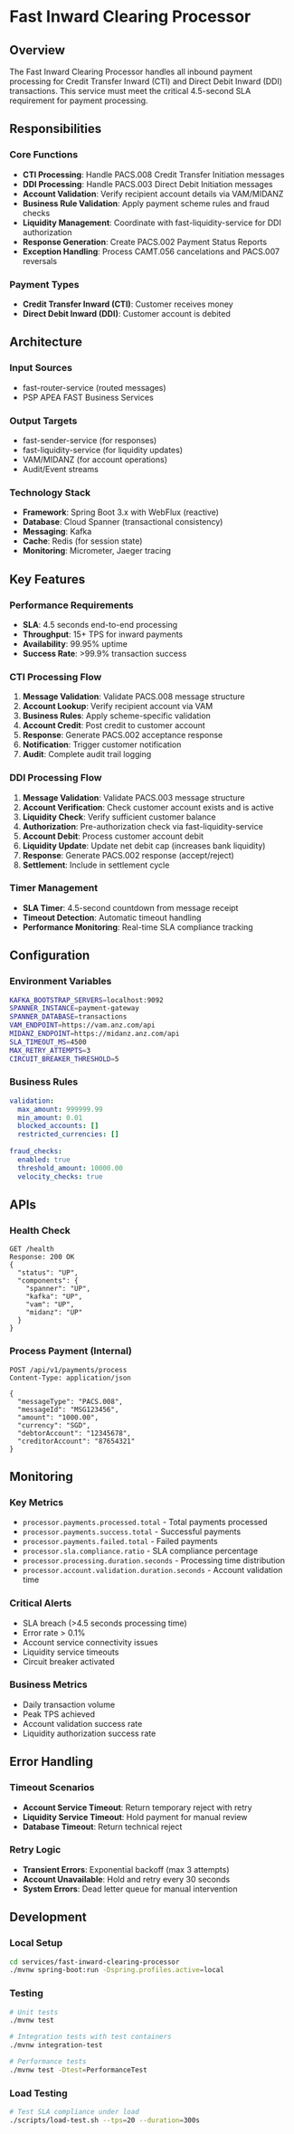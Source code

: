 # Fast Inward Clearing Processor

## Overview

The Fast Inward Clearing Processor handles all inbound payment processing for Credit Transfer Inward (CTI) and Direct Debit Inward (DDI) transactions. This service must meet the critical 4.5-second SLA requirement for payment processing.

## Responsibilities

### Core Functions
- **CTI Processing**: Handle PACS.008 Credit Transfer Initiation messages
- **DDI Processing**: Handle PACS.003 Direct Debit Initiation messages
- **Account Validation**: Verify recipient account details via VAM/MIDANZ
- **Business Rule Validation**: Apply payment scheme rules and fraud checks
- **Liquidity Management**: Coordinate with fast-liquidity-service for DDI authorization
- **Response Generation**: Create PACS.002 Payment Status Reports
- **Exception Handling**: Process CAMT.056 cancelations and PACS.007 reversals

### Payment Types
- **Credit Transfer Inward (CTI)**: Customer receives money
- **Direct Debit Inward (DDI)**: Customer account is debited

## Architecture

### Input Sources
- fast-router-service (routed messages)
- PSP APEA FAST Business Services

### Output Targets
- fast-sender-service (for responses)
- fast-liquidity-service (for liquidity updates)
- VAM/MIDANZ (for account operations)
- Audit/Event streams

### Technology Stack
- **Framework**: Spring Boot 3.x with WebFlux (reactive)
- **Database**: Cloud Spanner (transactional consistency)
- **Messaging**: Kafka
- **Cache**: Redis (for session state)
- **Monitoring**: Micrometer, Jaeger tracing

## Key Features

### Performance Requirements
- **SLA**: 4.5 seconds end-to-end processing
- **Throughput**: 15+ TPS for inward payments
- **Availability**: 99.95% uptime
- **Success Rate**: >99.9% transaction success

### CTI Processing Flow
1. **Message Validation**: Validate PACS.008 message structure
2. **Account Lookup**: Verify recipient account via VAM
3. **Business Rules**: Apply scheme-specific validation
4. **Account Credit**: Post credit to customer account
5. **Response**: Generate PACS.002 acceptance response
6. **Notification**: Trigger customer notification
7. **Audit**: Complete audit trail logging

### DDI Processing Flow
1. **Message Validation**: Validate PACS.003 message structure
2. **Account Verification**: Check customer account exists and is active
3. **Liquidity Check**: Verify sufficient customer balance
4. **Authorization**: Pre-authorization check via fast-liquidity-service
5. **Account Debit**: Process customer account debit
6. **Liquidity Update**: Update net debit cap (increases bank liquidity)
7. **Response**: Generate PACS.002 response (accept/reject)
8. **Settlement**: Include in settlement cycle

### Timer Management
- **SLA Timer**: 4.5-second countdown from message receipt
- **Timeout Detection**: Automatic timeout handling
- **Performance Monitoring**: Real-time SLA compliance tracking

## Configuration

### Environment Variables
```bash
KAFKA_BOOTSTRAP_SERVERS=localhost:9092
SPANNER_INSTANCE=payment-gateway
SPANNER_DATABASE=transactions
VAM_ENDPOINT=https://vam.anz.com/api
MIDANZ_ENDPOINT=https://midanz.anz.com/api
SLA_TIMEOUT_MS=4500
MAX_RETRY_ATTEMPTS=3
CIRCUIT_BREAKER_THRESHOLD=5
```

### Business Rules
```yaml
validation:
  max_amount: 999999.99
  min_amount: 0.01
  blocked_accounts: []
  restricted_currencies: []
  
fraud_checks:
  enabled: true
  threshold_amount: 10000.00
  velocity_checks: true
```

## APIs

### Health Check
```http
GET /health
Response: 200 OK
{
  "status": "UP",
  "components": {
    "spanner": "UP",
    "kafka": "UP",
    "vam": "UP",
    "midanz": "UP"
  }
}
```

### Process Payment (Internal)
```http
POST /api/v1/payments/process
Content-Type: application/json

{
  "messageType": "PACS.008",
  "messageId": "MSG123456",
  "amount": "1000.00",
  "currency": "SGD",
  "debtorAccount": "12345678",
  "creditorAccount": "87654321"
}
```

## Monitoring

### Key Metrics
- `processor.payments.processed.total` - Total payments processed
- `processor.payments.success.total` - Successful payments
- `processor.payments.failed.total` - Failed payments
- `processor.sla.compliance.ratio` - SLA compliance percentage
- `processor.processing.duration.seconds` - Processing time distribution
- `processor.account.validation.duration.seconds` - Account validation time

### Critical Alerts
- SLA breach (>4.5 seconds processing time)
- Error rate > 0.1%
- Account service connectivity issues
- Liquidity service timeouts
- Circuit breaker activated

### Business Metrics
- Daily transaction volume
- Peak TPS achieved
- Account validation success rate
- Liquidity authorization success rate

## Error Handling

### Timeout Scenarios
- **Account Service Timeout**: Return temporary reject with retry
- **Liquidity Service Timeout**: Hold payment for manual review
- **Database Timeout**: Return technical reject

### Retry Logic
- **Transient Errors**: Exponential backoff (max 3 attempts)
- **Account Unavailable**: Hold and retry every 30 seconds
- **System Errors**: Dead letter queue for manual intervention

## Development

### Local Setup
```bash
cd services/fast-inward-clearing-processor
./mvnw spring-boot:run -Dspring.profiles.active=local
```

### Testing
```bash
# Unit tests
./mvnw test

# Integration tests with test containers
./mvnw integration-test

# Performance tests
./mvnw test -Dtest=PerformanceTest
```

### Load Testing
```bash
# Test SLA compliance under load
./scripts/load-test.sh --tps=20 --duration=300s
```